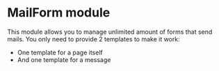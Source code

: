 MailForm module
===============

This module allows you to manage unlimited amount of forms that send mails.
You only need to provide 2 templates to make it work:

 - One template for a page itself
 - And one template for a message 